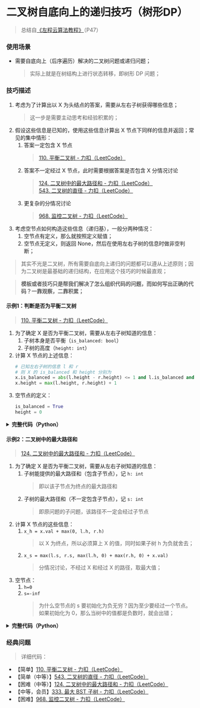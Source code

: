 二叉树自底向上的递归技巧（树形DP）
===
> 总结自[《左程云算法教程》](https://www.bilibili.com/video/BV1NU4y1M7rF?p=47)（P47）

### 使用场景
- 需要自底向上（后序遍历）解决的二叉树问题或递归问题；
    > 实际上就是在树结构上进行状态转移，即树形 DP 问题；

### 技巧描述

1. 考虑为了计算出以 X 为头结点的答案，需要从左右子树获得哪些信息；
    > 这一步是需要主动思考和经验积累的；
2. 假设这些信息是已知的，使用这些信息计算出 X 节点下同样的信息并返回；常见的集中情形：
    1. 答案一定包含 X 节点
        > [110. 平衡二叉树 - 力扣（LeetCode）](https://leetcode-cn.com/problems/balanced-binary-tree/submissions/)
    2. 答案不一定经过 X 节点，此时需要根据答案是否包含 X 分情况讨论
        > [124. 二叉树中的最大路径和 - 力扣（LeetCode）](https://leetcode-cn.com/problems/binary-tree-maximum-path-sum/)  
        > [543. 二叉树的直径 - 力扣（LeetCode）](https://leetcode-cn.com/problems/diameter-of-binary-tree/submissions/)
    3. 更复杂的分情况讨论
        > [968. 监控二叉树 - 力扣（LeetCode）](https://leetcode-cn.com/problems/binary-tree-cameras/)
3. 考虑空节点如何构造这些信息（递归基），一般分两种情况：
    1. 空节点有定义，那么就按照定义赋值；
    2. 空节点无定义，则返回 None，然后在使用左右子树的信息时做非空判断；

> 其实不光是二叉树，所有需要自底向上递归的问题都可以遵从上述原则；因为二叉树是最基础的递归结构，在应用这个技巧的时候最直观；

> **模板或者技巧只是帮我们解决了怎么组织代码的问题，而如何写出正确的代码？一靠观察，二靠积累；**


#### 示例1：判断是否为平衡二叉树
> [110. 平衡二叉树 - 力扣（LeetCode）](https://leetcode-cn.com/problems/balanced-binary-tree/submissions/)

1. 为了确定 X 是否为平衡二叉树，需要从左右子树知道的信息：
    1. 子树本身是否平衡（`is_balanced: bool`）
    2. 子树的高度（`height: int`）
2. 计算 X 节点的上述信息：
    ```python
    # 已知左右子树的信息 l 和 r
    # 则 X 的 is_balanced 和 height 分别为
    x.is_balanced = abs(l.height - r.height) <= 1 and l.is_balanced and r.is_balanced
    x.height = max(l.height, r.height) + 1
    ```
3. 空节点的定义：
    ```python
    is_balanced = True
    height = 0
    ```

<details><summary><b>完整代码（Python）</b></summary>

```python
# Definition for a binary tree node.
# class TreeNode:
#     def __init__(self, val=0, left=None, right=None):
#         self.val = val
#         self.left = left
#         self.right = right
class Solution:
    def isBalanced(self, root: TreeNode) -> bool:

        from collections import namedtuple

        # 用一个结构来组织需要的信息，可以直接用 tuple，这里是为了更直观
        Info = namedtuple('Info', ['is_balanced', 'height'])

        def dfs(x):
            if not x:  # 空节点
                return Info(True, 0)
            
            # 假设已知左右子树的信息
            l, r = dfs(x.left), dfs(x.right)
            # 利用左右子树的信息计算 X 的信息
            is_balanced = abs(l.height - r.height) <= 1 and l.is_balanced and r.is_balanced
            height = max(l.height, r.height) + 1
            # 返回 X 的信息
            return Info(is_balanced, height)
        
        return dfs(root).is_balanced  # 返回需要的信息
```

</details>


#### 示例2：二叉树中的最大路径和
> [124. 二叉树中的最大路径和 - 力扣（LeetCode）](https://leetcode-cn.com/problems/binary-tree-maximum-path-sum/)

1. 为了确定 X 是否为平衡二叉树，需要从左右子树知道的信息：
    1. 子树能提供的最大路径和（包含子节点），记 `h: int`
        > 即以该子节点为终点的最大路径和
    2. 子树的最大路径和（不一定包含子节点），记 `s: int`
        > 即原问题的子问题，该路径不一定会经过子节点
2. 计算 X 节点的这些信息：
    1. `x_h = x.val + max(0, l.h, r.h)`
        > 以 X 为终点，所以必须算上 X 的值，同时如果子树 h 为负就舍去；
    2. `x_s = max(l.s, r.s, max(l.h, 0) + max(r.h, 0) + x.val)`
        > 分情况讨论，不经过 X 和经过 X 的路径，取最大值；
3. 空节点：
    1. `h=0`
    2. `s=-inf`
        > 为什么空节点的 s 要初始化为负无穷？因为至少要经过一个节点。如果初始化为 0，那么当树中的值都是负数时，就会出错；

<details><summary><b>完整代码（Python）</b></summary>

```python
# Definition for a binary tree node.
# class TreeNode:
#     def __init__(self, val=0, left=None, right=None):
#         self.val = val
#         self.left = left
#         self.right = right
class Solution:
    def maxPathSum(self, root: Optional[TreeNode]) -> int:
        
        from dataclasses import dataclass

        @dataclass
        class Info:
            h: int  # 该节点能提供的最大路径（含节点本身）
            s: int  # 该节点下的最大路径（可能不包含该节点）

        # 事实上 Info 里的 s 完全可以用一个全局变量来代替，这里是为了尽量拟合模板；熟练之后就不必这么做了。
        
        def dfs(x):
            if not x:
                # 对空节点，初始化 h=0, s=负无穷
                return Info(0, float('-inf'))
            
            l, r = dfs(x.left), dfs(x.right)
            x_h = x.val + max(0, l.h, r.h)
            x_s = max(l.s, r.s, max(l.h, 0) + max(r.h, 0) + x.val)
            return Info(x_h, x_s)
        
        return dfs(root).s
```

</details>


<!-- 
> **一些感想**：
>> 刚开始看到这个技巧的时候，我觉得这不是显然的吗，这算什么技巧？当看到具体 coding 后，才明白同样的思路不代表相同的代码；

>> 显然的东西真的显然吗？沐神最近的这个视频也提到了，很有可能是在你听到了这个想法之后才觉得它特别显然，但是在你没听到之前，你就是想不到。这里也是类似的，递归的定义都知道，但就是写不出这么简洁的代码。总结一下，就是**用进废退**，**学无止境**。
>>> [你（被）吐槽过论文不够 novel 吗？【论文精读】_李沐](https://www.bilibili.com/video/BV1ea41127Bq?spm_id_from=333.851.dynamic.content.click)  
-->


### 经典问题
> 详细代码：[](../../../algorithms/topics/技巧-二叉树自底向上的递归技巧（树形DP）.md)

- 【简单】[110. 平衡二叉树 - 力扣（LeetCode）](https://leetcode-cn.com/problems/balanced-binary-tree/)
- 【简单（中等）】[543. 二叉树的直径 - 力扣（LeetCode）](https://leetcode-cn.com/problems/diameter-of-binary-tree/submissions/)
- 【困难（中等）】[124. 二叉树中的最大路径和 - 力扣（LeetCode）](https://leetcode-cn.com/problems/binary-tree-maximum-path-sum/)
- 【中等，会员】[333. 最大 BST 子树 - 力扣（LeetCode）](https://leetcode-cn.com/problems/largest-bst-subtree/)
- 【困难】[968. 监控二叉树 - 力扣（LeetCode）](https://leetcode-cn.com/problems/binary-tree-cameras/)